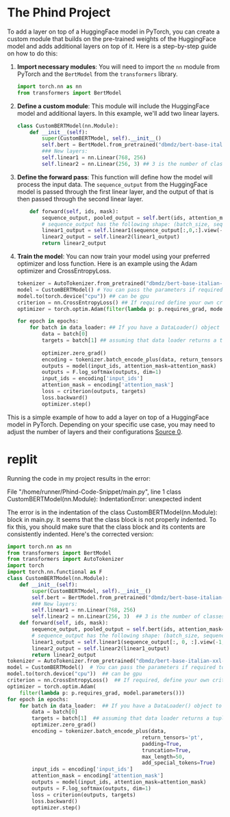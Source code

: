 # The Phind Project
To add a layer on top of a HuggingFace model in PyTorch, you can create a custom module that builds on the pre-trained weights of the HuggingFace model and adds additional layers on top of it. Here is a step-by-step guide on how to do this:

1. **Import necessary modules**: You will need to import the `nn` module from PyTorch and the `BertModel` from the `transformers` library.

   ```python
   import torch.nn as nn
   from transformers import BertModel
   ```

2. **Define a custom module**: This module will include the HuggingFace model and additional layers. In this example, we'll add two linear layers.

   ```python
   class CustomBERTModel(nn.Module):
       def __init__(self):
           super(CustomBERTModel, self).__init__()
           self.bert = BertModel.from_pretrained("dbmdz/bert-base-italian-xxl-cased")
           ### New layers:
           self.linear1 = nn.Linear(768, 256)
           self.linear2 = nn.Linear(256, 3) ## 3 is the number of classes in this example
   ```

3. **Define the forward pass**: This function will define how the model will process the input data. The `sequence_output` from the HuggingFace model is passed through the first linear layer, and the output of that is then passed through the second linear layer.

   ```python
       def forward(self, ids, mask):
           sequence_output, pooled_output = self.bert(ids, attention_mask=mask)
           # sequence_output has the following shape: (batch_size, sequence_length, 768)
           linear1_output = self.linear1(sequence_output[:,0,:].view(-1,768)) ## extract the 1st token's embeddings
           linear2_output = self.linear2(linear1_output)
           return linear2_output
   ```

4. **Train the model**: You can now train your model using your preferred optimizer and loss function. Here is an example using the Adam optimizer and CrossEntropyLoss.

   ```python
   tokenizer = AutoTokenizer.from_pretrained("dbmdz/bert-base-italian-xxl-cased")
   model = CustomBERTModel() # You can pass the parameters if required to have more flexible model
   model.to(torch.device("cpu")) ## can be gpu
   criterion = nn.CrossEntropyLoss() ## If required define your own criterion
   optimizer = torch.optim.Adam(filter(lambda p: p.requires_grad, model.parameters()))

   for epoch in epochs:
       for batch in data_loader: ## If you have a DataLoader() object to get the data.
           data = batch[0]
           targets = batch[1] ## assuming that data loader returns a tuple of data and its targets
           
           optimizer.zero_grad()  
           encoding = tokenizer.batch_encode_plus(data, return_tensors='pt', padding=True, truncation=True,max_length=50, add_special_tokens = True)
           outputs = model(input_ids, attention_mask=attention_mask)
           outputs = F.log_softmax(outputs, dim=1)
           input_ids = encoding['input_ids']
           attention_mask = encoding['attention_mask']
           loss = criterion(outputs, targets)
           loss.backward()
           optimizer.step()
   ```

This is a simple example of how to add a layer on top of a HuggingFace model in PyTorch. Depending on your specific use case, you may need to adjust the number of layers and their configurations [Source 0](https://stackoverflow.com/questions/64156202/add-dense-layer-on-top-of-huggingface-bert-model).

# replit
Running the code in my project results in the error:

  File "/home/runner/Phind-Code-Snippet/main.py", line 1
    class CustomBERTModel(nn.Module):
IndentationError: unexpected indent


The error is in the indentation of the class CustomBERTModel(nn.Module): block in main.py. It seems that the class block is not properly indented. To fix this, you should make sure that the class block and its contents are consistently indented. Here's the corrected version:

``` Python
import torch.nn as nn
from transformers import BertModel
from transformers import AutoTokenizer
import torch
import torch.nn.functional as F
class CustomBERTModel(nn.Module):
    def __init__(self):
        super(CustomBERTModel, self).__init__()
        self.bert = BertModel.from_pretrained("dbmdz/bert-base-italian-xxl-cased")
        ### New layers:
        self.linear1 = nn.Linear(768, 256)
        self.linear2 = nn.Linear(256, 3)  ## 3 is the number of classes in this example
    def forward(self, ids, mask):
        sequence_output, pooled_output = self.bert(ids, attention_mask=mask)
        # sequence_output has the following shape: (batch_size, sequence_length, 768)
        linear1_output = self.linear1(sequence_output[:, 0, :].view(-1, 768))  ## extract the 1st token's embeddings
        linear2_output = self.linear2(linear1_output)
        return linear2_output
tokenizer = AutoTokenizer.from_pretrained("dbmdz/bert-base-italian-xxl-cased")
model = CustomBERTModel()  # You can pass the parameters if required to have a more flexible model
model.to(torch.device("cpu"))  ## can be gpu
criterion = nn.CrossEntropyLoss()  ## If required, define your own criterion
optimizer = torch.optim.Adam(
    filter(lambda p: p.requires_grad, model.parameters()))
for epoch in epochs:
    for batch in data_loader:  ## If you have a DataLoader() object to get the data.
        data = batch[0]
        targets = batch[1]  ## assuming that data loader returns a tuple of data and its targets
        optimizer.zero_grad()
        encoding = tokenizer.batch_encode_plus(data,
                                            return_tensors='pt',
                                            padding=True,
                                            truncation=True,
                                            max_length=50,
                                            add_special_tokens=True)
        input_ids = encoding['input_ids']
        attention_mask = encoding['attention_mask']
        outputs = model(input_ids, attention_mask=attention_mask)
        outputs = F.log_softmax(outputs, dim=1)
        loss = criterion(outputs, targets)
        loss.backward()
        optimizer.step()
```